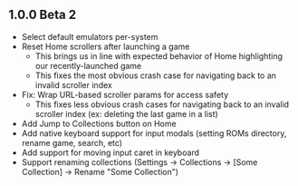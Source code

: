 ## 1.0.0 Beta 2
* Select default emulators per-system
* Reset Home scrollers after launching a game
    * This brings us in line with expected behavior of Home highlighting our recently-launched game
    * This fixes the most obvious crash case for navigating back to an invalid scroller index
* Fix: Wrap URL-based scroller params for access safety
    * This fixes less obvious crash cases for navigating back to an invalid scroller index (ex: deleting the last game in a list)
* Add Jump to Collections button on Home
* Add native keyboard support for input modals (setting ROMs directory, rename game, search, etc)
* Add support for moving input caret in keyboard
* Support renaming collections (Settings -> Collections -> [Some Collection] -> Rename "Some Collection")
